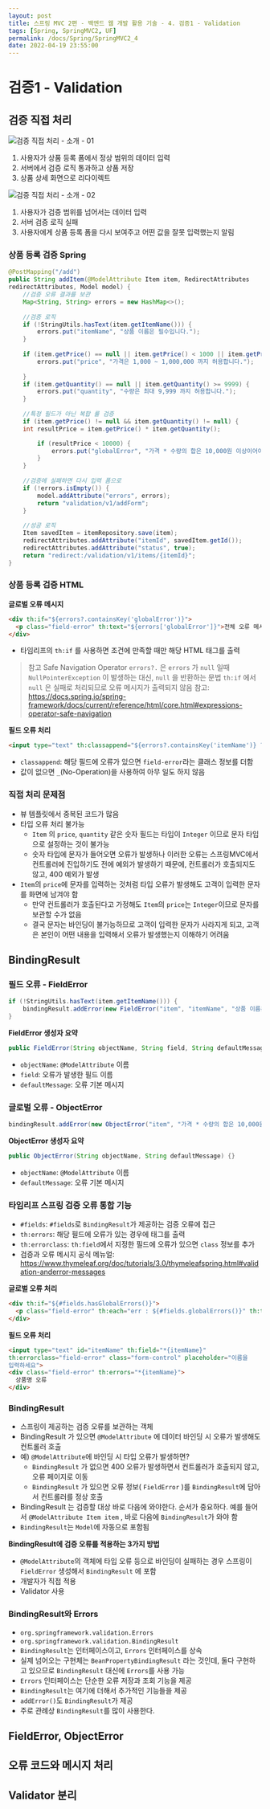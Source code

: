 ```yaml
---
layout: post
title: 스프링 MVC 2편 - 백엔드 웹 개발 활용 기술 - 4. 검증1 - Validation
tags: [Spring, SpringMVC2, UF]
permalink: /docs/Spring/SpringMVC2_4
date: 2022-04-19 23:55:00
---
```

# 검증1 - Validation

## 검증 직접 처리

![검증 직접 처리 - 소개 - 01](https://user-images.githubusercontent.com/52024566/164251496-7cd8c88a-f13f-4702-a159-3895bba39ef7.png)

1. 사용자가 상품 등록 폼에서 정상 범위의 데이터 입력
2. 서버에서 검증 로직 통과하고 상품 저장
3. 상품 상세 화면으로 리다이렉트

![검증 직접 처리 - 소개 - 02](https://user-images.githubusercontent.com/52024566/164251512-f62d3ff8-18fa-40cc-a902-d20ba9a78c3d.png)

1. 사용자가 검증 범위를 넘어서는 데이터 입력
2. 서버 검증 로직 실패
3. 사용자에게 상품 등록 폼을 다시 보여주고 어떤 값을 잘못 입력했는지 알림

### 상품 등록 검증 Spring

```java
@PostMapping("/add")
public String addItem(@ModelAttribute Item item, RedirectAttributes
redirectAttributes, Model model) {
    //검증 오류 결과를 보관
    Map<String, String> errors = new HashMap<>();
    
    //검증 로직
    if (!StringUtils.hasText(item.getItemName())) {
        errors.put("itemName", "상품 이름은 필수입니다.");
    }
    
    if (item.getPrice() == null || item.getPrice() < 1000 || item.getPrice() > 1000000) {
        errors.put("price", "가격은 1,000 ~ 1,000,000 까지 허용합니다.");
        
    }
    if (item.getQuantity() == null || item.getQuantity() >= 9999) {
        errors.put("quantity", "수량은 최대 9,999 까지 허용합니다.");
    }
    
    //특정 필드가 아닌 복합 룰 검증
    if (item.getPrice() != null && item.getQuantity() != null) {
    int resultPrice = item.getPrice() * item.getQuantity();

        if (resultPrice < 10000) {
            errors.put("globalError", "가격 * 수량의 합은 10,000원 이상이어야 합니다. 현재 값 = " + resultPrice);
        }
    }
    
    //검증에 실패하면 다시 입력 폼으로
    if (!errors.isEmpty()) {
        model.addAttribute("errors", errors);
        return "validation/v1/addForm";
    }
    
    //성공 로직
    Item savedItem = itemRepository.save(item);
    redirectAttributes.addAttribute("itemId", savedItem.getId());
    redirectAttributes.addAttribute("status", true);
    return "redirect:/validation/v1/items/{itemId}";
}
```

### 상품 등록 검증 HTML 

**글로벌 오류 메시지**

```html
<div th:if="${errors?.containsKey('globalError')}">
  <p class="field-error" th:text="${errors['globalError']}">전체 오류 메시지</p>
</div>
```

- 타임리프의 `th:if` 를 사용하면 조건에 만족할 때만 해당 HTML 태그를 출력

> 참고 Safe Navigation Operator
> `errors?.` 은 `errors` 가 `null` 일때 `NullPointerException` 이 발생하는 대신, `null` 을 반환하는 문법
> `th:if` 에서 `null` 은 실패로 처리되므로 오류 메시지가 출력되지 않음
> 참고: https://docs.spring.io/spring-framework/docs/current/reference/html/core.html#expressions-operator-safe-navigation

**필드 오류 처리**

```html
<input type="text" th:classappend="${errors?.containsKey('itemName')} ? 'fielderror' : _" class="form-control">
```

- `classappend`: 해당 필드에 오류가 있으면 `field-error`라는 클래스 정보를 더함
- 값이 없으면 `_`(No-Operation)을 사용하여 아무 일도 하지 않음

### 직접 처리 문제점

- 뷰 템플릿에서 중복된 코드가 많음
- 타입 오류 처리 불가능
  - `Item` 의 `price`, `quantity` 같은 숫자 필드는 타입이 `Integer` 이므로 문자 타입으로 설정하는 것이 불가능
  - 숫자 타입에 문자가 들어오면 오류가 발생하나 이러한 오류는 스프링MVC에서 컨트롤러에 진입하기도 전에 예외가 발생하기 때문에, 컨트롤러가 호출되지도 않고, 400 예외가 발생
- `Item`의 `price`에 문자를 입력하는 것처럼 타입 오류가 발생해도 고객이 입력한 문자를 화면에 남겨야 함
  - 만약 컨트롤러가 호출된다고 가정해도 `Item`의 `price`는 `Integer`이므로 문자를 보관할 수가 없음
  - 결국 문자는 바인딩이 불가능하므로 고객이 입력한 문자가 사라지게 되고, 고객은 본인이 어떤 내용을 입력해서 오류가 발생했는지 이해하기 어려움

## BindingResult

### 필드 오류 - FieldError

```java
if (!StringUtils.hasText(item.getItemName())) {
    bindingResult.addError(new FieldError("item", "itemName", "상품 이름은 필수입니다."));
}
```

**FieldError 생성자 요약**
```java
public FieldError(String objectName, String field, String defaultMessage) {}
```

- `objectName`: `@ModelAttribute` 이름
- `field`: 오류가 발생한 필드 이름
- `defaultMessage`: 오류 기본 메시지

### 글로벌 오류 - ObjectError

```java
bindingResult.addError(new ObjectError("item", "가격 * 수량의 합은 10,000원 이상이어야 합니다. 현재 값 = " + resultPrice));
```

**ObjectError 생성자 요약**
```java
public ObjectError(String objectName, String defaultMessage) {}
```

- `objectName`: `@ModelAttribute` 이름
- `defaultMessage`: 오류 기본 메시지

### 타임리프 스프링 검증 오류 통합 기능

- `#fields`: `#fields`로 `BindingResult`가 제공하는 검증 오류에 접근
- `th:errors`: 해당 필드에 오류가 있는 경우에 태그를 출력
- `th:errorclass`: `th:field`에서 지정한 필드에 오류가 있으면 `class` 정보를 추가
- 검증과 오류 메시지 공식 메뉴얼: https://www.thymeleaf.org/doc/tutorials/3.0/thymeleafspring.html#validation-anderror-messages

**글로벌 오류 처리**

```html
<div th:if="${#fields.hasGlobalErrors()}">
  <p class="field-error" th:each="err : ${#fields.globalErrors()}" th:text="${err}">전체 오류 메시지</p>
</div>
```

**필드 오류 처리**

```html
<input type="text" id="itemName" th:field="*{itemName}"
th:errorclass="field-error" class="form-control" placeholder="이름을
입력하세요">
<div class="field-error" th:errors="*{itemName}">
  상품명 오류
</div>
```

### BindingResult

- 스프링이 제공하는 검증 오류를 보관하는 객체
- BindingResult 가 있으면 `@ModelAttribute` 에 데이터 바인딩 시 오류가 발생해도 컨트롤러 호출
- 예) `@ModelAttribute`에 바인딩 시 타입 오류가 발생하면?
  - `BindingResult` 가 없으면 400 오류가 발생하면서 컨트롤러가 호출되지 않고, 오류 페이지로 이동
  - `BindingResult` 가 있으면 오류 정보( `FieldError` )를 `BindingResult`에 담아서 컨트롤러를 정상 호출
- BindingResult 는 검증할 대상 바로 다음에 와야한다. 순서가 중요하다. 예를 들어서 `@ModelAttribute Item item` , 바로 다음에 `BindingResult`가 와야 함
- `BindingResult`는 `Model`에 자동으로 포함됨

**BindingResult에 검증 오류를 적용하는 3가지 방법**
- `@ModelAttribute`의 객체에 타입 오류 등으로 바인딩이 실패하는 경우 스프링이 `FieldError` 생성해서 `BindingResult` 에 포함
- 개발자가 직접 적용
- Validator 사용

### BindingResult와 Errors
- `org.springframework.validation.Errors`
- `org.springframework.validation.BindingResult`
- `BindingResult`는 인터페이스이고, `Errors` 인터페이스를 상속
- 실제 넘어오는 구현체는 `BeanPropertyBindingResult` 라는 것인데, 둘다 구현하고 있으므로 `BindingResult` 대신에 `Errors`를 사용 가능
- `Errors` 인터페이스는 단순한 오류 저장과 조회 기능을 제공
- `BindingResult`는 여기에 더해서 추가적인 기능들을 제공
- `addError()`도 `BindingResult`가 제공
- 주로 관례상 `BindingResult`를 많이 사용한다.

## FieldError, ObjectError

## 오류 코드와 메시지 처리

## Validator 분리